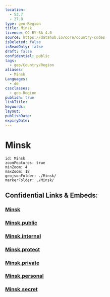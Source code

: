 ```yaml
---
location:
  - 53.7
  - 27.8
type: geo-Region
title: Minsk
license: CC BY-SA 4.0
source: https://datahub.io/core/country-codes
isDeleted: false
isReadOnly: false
draft: false
confidential: public
tags:
  - geo/Country/Region
aliases:
  - Minsk
Languages:
  - de
cssclasses:
  - geo-Region
publish: true
linkTitle:
keywords:
layout:
publishDate:
expiryDate:
---
```


# Minsk

```leaflet
id: Minsk
zoomFeatures: true 
minZoom: 4 
maxZoom: 18
geojsonFolder: ./Minsk/
markerFolder: ./Minsk/
```


## Confidential Links & Embeds: 

### [Minsk](/_Standards/Earth/Continent/Europe/Europe~East/Belarus/Oblasts~Belarus/Minsk.md) 

### [Minsk.public](/_public/Earth/Continent/Europe/Europe~East/Belarus/Oblasts~Belarus/Minsk.public.md) 

### [Minsk.internal](/_internal/Earth/Continent/Europe/Europe~East/Belarus/Oblasts~Belarus/Minsk.internal.md) 

### [Minsk.protect](/_protect/Earth/Continent/Europe/Europe~East/Belarus/Oblasts~Belarus/Minsk.protect.md) 

### [Minsk.private](/_private/Earth/Continent/Europe/Europe~East/Belarus/Oblasts~Belarus/Minsk.private.md) 

### [Minsk.personal](/_personal/Earth/Continent/Europe/Europe~East/Belarus/Oblasts~Belarus/Minsk.personal.md) 

### [Minsk.secret](/_secret/Earth/Continent/Europe/Europe~East/Belarus/Oblasts~Belarus/Minsk.secret.md)

